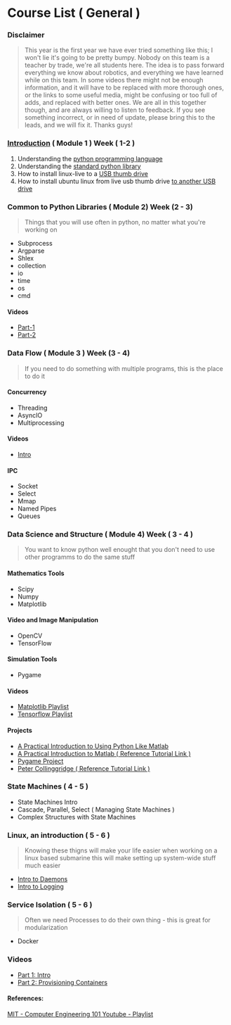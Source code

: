 # Course List ( General )

### Disclaimer
>This year is the first year we have ever tried something like this; I won't lie it's going to be pretty bumpy. Nobody on this team is a teacher by trade, we're all students here. The idea is to pass forward
everything we know about robotics, and everything we have learned while on this team. In some videos
there might not be enough information, and it will have to be replaced with more thorough ones, or the links to some useful media, might be confusing or too full of adds, and replaced with better ones. We are all in this together though, and are always willing to listen to feedback. If you see something incorrect, or in need of update, please bring this to the leads, and we will fix it. Thanks guys!


### [Introduction](https://youtu.be/5F0ppPCUX60 "Module 1") ( Module 1 ) Week ( 1-2 )
  1. Understanding the [python programming language](https://docs.python.org/3/reference/index.html#reference-index)
  2. Understanding the [standard python library](https://docs.python.org/3/library/)
  3. How to install linux-live to a [USB thumb drive](https://itsfoss.com/create-live-usb-of-ubuntu-in-windows/)
  4. How to install ubuntu linux from live usb thumb drive [to another USB drive](https://www.tecmint.com/install-linux-os-on-usb-drive/)


### Common to Python Libraries ( Module 2) Week (2 - 3)
> Things that you will use often in python, no matter what you're working on

  - Subprocess
  - Argparse
  - Shlex
  - collection
  - io
  - time
  - os
  - cmd

#### Videos
  - [Part-1](https://www.youtube.com/watch?v=U0KnCRzuFT4&feature=youtu.be "Module 2 Part 1")
  - [Part-2](https://www.youtube.com/watch?v=R_bEF1qXcPY&feature=youtu.be "Module 2 Part 2")

### Data Flow  ( Module 3 ) Week (3 - 4)
> If you need to do something with multiple programs, this is the place to do it

#### Concurrency
  - Threading
  - AsyncIO
  - Multiprocessing

#### Videos
  - [Intro](https://www.youtube.com/watch?v=rN34kCmhhas "Concurrency and Parallelism")

#### IPC
  - Socket
  - Select
  - Mmap
  - Named Pipes
  - Queues


### Data Science and Structure ( Module 4) Week ( 3 - 4 )
> You want to know python well enought that you don't need to use other programms to do the same stuff

#### Mathematics Tools
 - Scipy
 - Numpy
 - Matplotlib

#### Video and Image Manipulation
 - OpenCV
 - TensorFlow

#### Simulation Tools
 - Pygame

#### Videos
- [Matplotlib Playlist](https://www.youtube.com/playlist?list=PL-osiE80TeTvipOqomVEeZ1HRrcEvtZB_)
- [Tensorflow Playlist](https://www.youtube.com/watch?v=HPjBY1H-U4U&list=PLhhyoLH6IjfxVOdVC1P1L5z5azs0XjMsb&index=2)

#### Projects
- [A Practical Introduction to Using Python Like Matlab](https://drive.google.com/file/d/1ch0Yufd2JSYKJEke7zFFrPZvLU0ypD5m/view?usp=sharing)
- [A Practical Introduction to Matlab ( Reference Tutorial Link )](https://pages.mtu.edu/~msgocken/intro/intro.html)
- [Pygame Project](https://drive.google.com/file/d/1M5E4o6qhErVM7ZKtfi4NjXhPyGohShD1/view?usp=sharing)
- [Peter Collinggridge ( Reference Tutorial Link )](http://www.petercollingridge.co.uk/tutorials/pygame-physics-simulation/)

### State Machines ( 4 - 5 ) 
 - State Machines Intro
 - Cascade, Parallel, Select ( Managing State Machines )
 - Complex Structures with State Machines

### Linux, an introduction ( 5 - 6 )
> Knowing these thigns will make your life easier when working on a linux based submarine
> this will make setting up system-wide stuff much easier

 - [Intro to Daemons](https://www.youtube.com/watch?v=fYQBvjYQ63U)
 - [Intro to Logging](https://www.youtube.com/watch?v=DxZ5WEo4hvU)

### Service Isolation ( 5 - 6 )
> Often we need Processes to do their own thing - this is great for modularization

 - Docker

### Videos
 - [Part 1: Intro](https://www.youtube.com/watch?v=h-5SQcctun0&list=PLJtm2YNbaY4_1IWLMJk2Fu-AA-Q_pruEv&index=1)
 - [Part 2: Provisioning Containers](https://www.youtube.com/watch?v=IhUPZFSlnSU&list=PLJtm2YNbaY4_1IWLMJk2Fu-AA-Q_pruEv&index=2)

#### References:
[MIT - Computer Engineering 101 ](https://www.youtube.com/redirect?redir_token=QUFFLUhqbS1CSjQzai1Hb21TZTk2cy1aazcxMkF5N19td3xBQ3Jtc0ttUjQ2Nnc0d0JFWU5tTDhDVUpaYWtnbUZFVHNuel9xNGNCckVtYjUtcHJ0bEVMVEl6c0stc0ZpMDREMkpoamgtbDBGaV9kM1JfVW5VdHFKSHBDYVFvMXN2ZjN4eVI2NzJXSGtqTDhKOUxnVWVtQ2x1VQ%3D%3D&q=http%3A%2F%2Focw.mit.edu%2F6-01SCS11&event=playlist_description "MIT PAGE")[Youtube - Playlist](https://www.youtube.com/playlist?list=PL9B24A6A9D5754E70 "The Mit Youtube Playlist")



